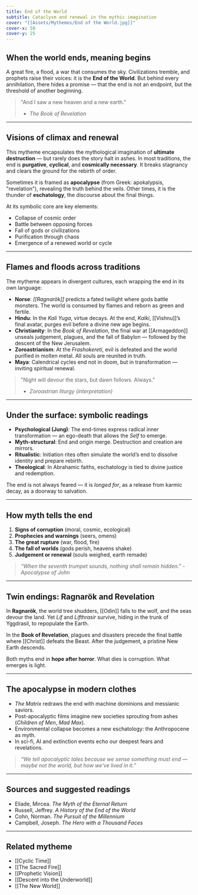 ```yaml
---
title: End of the World
subtitle: Cataclysm and renewal in the mythic imagination
cover: "[[Assets/Mythemes/End of the World.jpg]]"
cover-x: 50
cover-y: 25
---
```


## **When the world ends, meaning begins**

A great fire, a flood, a war that consumes the sky. Civilizations tremble, and prophets raise their voices: it is the **End of the World**. But behind every annihilation, there hides a promise — that the end is not an endpoint, but the threshold of another beginning.

> "And I saw a new heaven and a new earth."
> - *The Book of Revelation*

---

## **Visions of climax and renewal**

This mytheme encapsulates the mythological imagination of **ultimate destruction** — but rarely does the story halt in ashes. In most traditions, the end is **purgative**, **cyclical**, and **cosmically necessary**. It breaks stagnancy and clears the ground for the rebirth of order.

Sometimes it is framed as **apocalypse** (from Greek: apokalypsis, "revelation"), revealing the truth behind the veils. Other times, it is the thunder of **eschatology**, the discourse about the final things.

At its symbolic core are key elements:

* Collapse of cosmic order
* Battle between opposing forces
* Fall of gods or civilizations
* Purification through chaos
* Emergence of a renewed world or cycle

---

## **Flames and floods across traditions**

The mytheme appears in divergent cultures, each wrapping the end in its own language:

* **Norse**: *[[Ragnarök]]* predicts a fated twilight where gods battle monsters. The world is consumed by flames and reborn as green and fertile.
* **Hindu**: In the *Kali Yuga*, virtue decays. At the end, *Kalki*, [[Vishnu]]’s final avatar, purges evil before a divine new age begins.
* **Christianity**: In the *Book of Revelation*, the final war at [[Armageddon]] unseals judgement, plagues, and the fall of Babylon — followed by the descent of the New Jerusalem.
* **Zoroastrianism**: At the *Frashokereti*, evil is defeated and the world purified in molten metal. All souls are reunited in truth.
* **Maya**: Calendrical cycles end not in doom, but in transformation — inviting spiritual renewal.

> "Night will devour the stars, but dawn follows. Always."
> - *Zoroastrian liturgy (interpretation)*

---

## **Under the surface: symbolic readings**

* **Psychological (Jung)**: The end-times express radical inner transformation — an ego-death that allows the *Self* to emerge.
* **Myth-structural**: End and origin merge. Destruction and creation are mirrors.
* **Ritualistic**: Initiation rites often simulate the world’s end to dissolve identity and prepare rebirth.
* **Theological**: In Abrahamic faiths, eschatology is tied to divine justice and redemption.

The end is not always feared — it is *longed for*, as a release from karmic decay, as a doorway to salvation.

---

## **How myth tells the end**

1. **Signs of corruption** (moral, cosmic, ecological)
2. **Prophecies and warnings** (seers, omens)
3. **The great rupture** (war, flood, fire)
4. **The fall of worlds** (gods perish, heavens shake)
5. **Judgement or renewal** (souls weighed, earth remade)

> *“When the seventh trumpet sounds, nothing shall remain hidden.”* - *Apocalypse of John*

---

## **Twin endings: Ragnarök and Revelation**

In **Ragnarök**, the world tree shudders, [[Odin]] falls to the wolf, and the seas devour the land. Yet *Líf* and *Lífthrasir* survive, hiding in the trunk of Yggdrasil, to repopulate the Earth.

In the **Book of Revelation**, plagues and disasters precede the final battle where [[Christ]] defeats the Beast. After the judgement, a pristine New Earth descends.

Both myths end in **hope after horror**. What dies is corruption. What emerges is light.

---

## **The apocalypse in modern clothes**

* *The Matrix* redraws the end with machine dominions and messianic saviors.
* Post-apocalyptic films imagine new societies sprouting from ashes (*Children of Men*, *Mad Max*).
* Environmental collapse becomes a new eschatology: the Anthropocene as myth.
* In sci-fi, AI and extinction events echo our deepest fears and revelations.

> *“We tell apocalyptic tales because we sense something must end — maybe not the world, but how we've lived in it.”*

---

## **Sources and suggested readings**

* Eliade, Mircea. *The Myth of the Eternal Return*
* Russell, Jeffrey. *A History of the End of the World*
* Cohn, Norman. *The Pursuit of the Millennium*
* Campbell, Joseph. *The Hero with a Thousand Faces*

---

## **Related mytheme**

* [[Cyclic Time]]
* [[The Sacred Fire]]
* [[Prophetic Vision]]
* [[Descent into the Underworld]]
* [[The New World]]